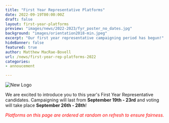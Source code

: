 ```yaml
---
title: "First Year Representative Platforms"
date: 2022-09-19T00:00:00Z
draft: false
layout: first-year-platforms
preview: "images/news/2022-2023/fyr_poster_no_dates.jpg"
background: "images/orientation2018-min.jpeg"
excerpt: "Our first year representative campaigning period has begun!"
hideBanner: false
featured: true
author: Matthew MacRae-Bovell
url: /news/first-year-rep-platforms-2022
categories:
- annoucement

---
```


![New Logo](/images/news/2022-2023/fyr_poster_no_dates.jpg)

We are excited to introduce you to this year's First Year Representative candidates. Campaigning will last from **September 19th - 23rd** and voting will take place **September 26th - 28th**!

<span style="color:red"><i>Platforms on this page are ordered at random on refresh to ensure fairness.</i></span>
